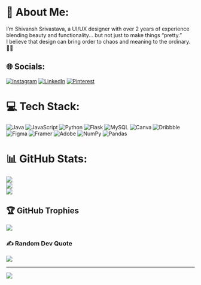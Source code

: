# 💫 About Me:
I’m Shivansh Srivastava, a UI/UX designer with over 2 years of experience <br>blending beauty and functionality... but not just to make things “pretty.” <br>I believe that design can bring order to chaos and meaning to the ordinary. 🎩✨<br>


## 🌐 Socials:
[![Instagram](https://img.shields.io/badge/Instagram-%23E4405F.svg?logo=Instagram&logoColor=white)](https://instagram.com/shivanshsrv) [![LinkedIn](https://img.shields.io/badge/LinkedIn-%230077B5.svg?logo=linkedin&logoColor=white)](https://linkedin.com/in/shivanshsrv) [![Pinterest](https://img.shields.io/badge/Pinterest-%23E60023.svg?logo=Pinterest&logoColor=white)](https://pinterest.com/shivanshsrv) 

# 💻 Tech Stack:
![Java](https://img.shields.io/badge/java-%23ED8B00.svg?style=for-the-badge&logo=openjdk&logoColor=white) ![JavaScript](https://img.shields.io/badge/javascript-%23323330.svg?style=for-the-badge&logo=javascript&logoColor=%23F7DF1E) ![Python](https://img.shields.io/badge/python-3670A0?style=for-the-badge&logo=python&logoColor=ffdd54) ![Flask](https://img.shields.io/badge/flask-%23000.svg?style=for-the-badge&logo=flask&logoColor=white) ![MySQL](https://img.shields.io/badge/mysql-4479A1.svg?style=for-the-badge&logo=mysql&logoColor=white) ![Canva](https://img.shields.io/badge/Canva-%2300C4CC.svg?style=for-the-badge&logo=Canva&logoColor=white) ![Dribbble](https://img.shields.io/badge/Dribbble-EA4C89?style=for-the-badge&logo=dribbble&logoColor=white) ![Figma](https://img.shields.io/badge/figma-%23F24E1E.svg?style=for-the-badge&logo=figma&logoColor=white) ![Framer](https://img.shields.io/badge/Framer-black?style=for-the-badge&logo=framer&logoColor=blue) ![Adobe](https://img.shields.io/badge/adobe-%23FF0000.svg?style=for-the-badge&logo=adobe&logoColor=white) ![NumPy](https://img.shields.io/badge/numpy-%23013243.svg?style=for-the-badge&logo=numpy&logoColor=white) ![Pandas](https://img.shields.io/badge/pandas-%23150458.svg?style=for-the-badge&logo=pandas&logoColor=white)
# 📊 GitHub Stats:
![](https://github-readme-stats.vercel.app/api?username=shivanshsrv&theme=tokyonight&hide_border=false&include_all_commits=false&count_private=true)<br/>
![](https://github-readme-streak-stats.herokuapp.com/?user=shivanshsrv&theme=tokyonight&hide_border=false)<br/>
![](https://github-readme-stats.vercel.app/api/top-langs/?username=shivanshsrv&theme=tokyonight&hide_border=false&include_all_commits=false&count_private=true&layout=compact)

## 🏆 GitHub Trophies
![](https://github-profile-trophy.vercel.app/?username=shivanshsrv&theme=tokyonight&no-frame=false&no-bg=false&margin-w=4)

### ✍️ Random Dev Quote
![](https://quotes-github-readme.vercel.app/api?type=horizontal&theme=tokyonight)

---
[![](https://visitcount.itsvg.in/api?id=shivanshsrv&icon=9&color=11)](https://visitcount.itsvg.in)

<!-- Proudly created with GPRM ( https://gprm.itsvg.in ) -->
